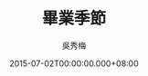 ---
issue: 128
title: 畢業季節
author: 吳秀梅
language: 南四縣
date: 2015-07-02T00:00:00.000+08:00
topic: 懷想
difficulty: 1
wikidata: Q98095963
wikidata_link: https://www.wikidata.org/wiki/Q98095963
author_wikidata_link: https://www.wikidata.org/wiki/Q98096267
author_wikidata: Q98096267
---